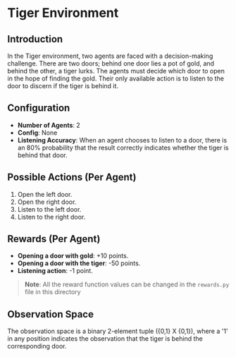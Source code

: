 # Tiger Environment

## Introduction
In the Tiger environment, two agents are faced with a decision-making challenge. There are two doors; behind one door lies a pot of gold, and behind the other, a tiger lurks. The agents must decide which door to open in the hope of finding the gold. Their only available action is to listen to the door to discern if the tiger is behind it.

## Configuration
- **Number of Agents**: 2
- **Config**: None
- **Listening Accuracy**: When an agent chooses to listen to a door, there is an 80% probability that the result correctly indicates whether the tiger is behind that door.

## Possible Actions (Per Agent)
1. Open the left door.
2. Open the right door.
3. Listen to the left door.
4. Listen to the right door.

## Rewards (Per Agent)
- **Opening a door with gold**: +10 points.
- **Opening a door with the tiger**: -50 points.
- **Listening action**: -1 point.
> **Note**: All the reward function values can be changed in the `rewards.py` file in this directory

## Observation Space
The observation space is a binary 2-element tuple ({0,1} X {0,1}), where a '1' in any position indicates the observation that the tiger is behind the corresponding door.

